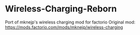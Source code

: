 # Wireless-Charging-Reborn
Port of mknejp's wireless charging mod for factorio
Original mod: https://mods.factorio.com/mods/mknejp/wireless-charging
